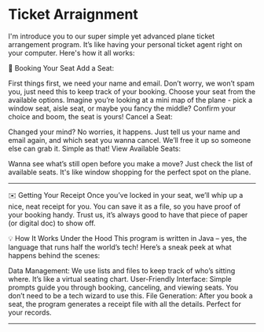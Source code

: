 # Ticket Arraignment

I'm introduce you to our super simple yet advanced plane ticket arrangement program. It’s like having your personal ticket agent right on your computer. Here's how it all works:

🎫 Booking Your Seat
Add a Seat:

First things first, we need your name and email. Don’t worry, we won’t spam you, just need this to keep track of your booking.
Choose your seat from the available options. Imagine you’re looking at a mini map of the plane - pick a window seat, aisle seat, or maybe you fancy the middle?
Confirm your choice and boom, the seat is yours!
Cancel a Seat:

Changed your mind? No worries, it happens. Just tell us your name and email again, and which seat you wanna cancel.
We’ll free it up so someone else can grab it. Simple as that!
View Available Seats:

Wanna see what’s still open before you make a move? Just check the list of available seats. It's like window shopping for the perfect spot on the plane.

-------------------------------------------------------------------------------------------------------------------------------------------------------------------------------------

✉️ Getting Your Receipt
Once you’ve locked in your seat, we’ll whip up a nice, neat receipt for you. You can save it as a file, so you have proof of your booking handy. Trust us, it’s always good to have that piece of paper (or digital doc) to show off.

💡 How It Works Under the Hood
This program is written in Java – yes, the language that runs half the world’s tech! Here’s a sneak peek at what happens behind the scenes:

Data Management: We use lists and files to keep track of who’s sitting where. It’s like a virtual seating chart.
User-Friendly Interface: Simple prompts guide you through booking, canceling, and viewing seats. You don’t need to be a tech wizard to use this.
File Generation: After you book a seat, the program generates a receipt file with all the details. Perfect for your records. 

-------------------------------------------------------------------------------------------------------------------------------------------------------------------------------------


